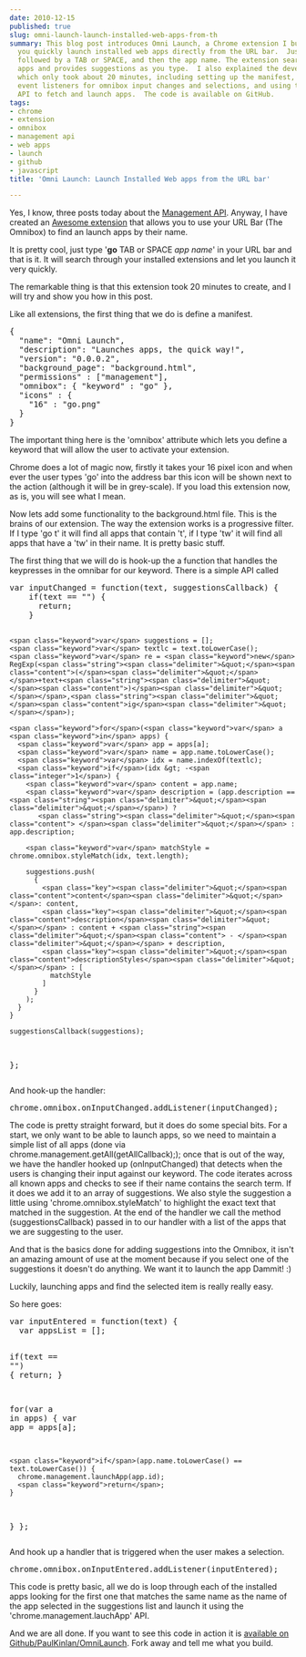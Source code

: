 ```yaml
---
date: 2010-12-15
published: true
slug: omni-launch-launch-installed-web-apps-from-th
summary: This blog post introduces Omni Launch, a Chrome extension I built that lets
  you quickly launch installed web apps directly from the URL bar.  Just type \"go\",
  followed by a TAB or SPACE, and then the app name. The extension searches your installed
  apps and provides suggestions as you type.  I also explained the development process,
  which only took about 20 minutes, including setting up the manifest, hooking up
  event listeners for omnibox input changes and selections, and using the Management
  API to fetch and launch apps.  The code is available on GitHub.
tags:
- chrome
- extension
- omnibox
- management api
- web apps
- launch
- github
- javascript
title: 'Omni Launch: Launch Installed Web apps from the URL bar'

---
```

<p>Yes, I know, three posts today about the <a href="">Management API</a>.  Anyway, I have
created an <a href="https://chrome.google.com/webstore/detail/bjjlkdelfjemfgmkjinpglfcbmchlnac">Awesome extension</a>
that allows you to use your URL Bar (The Omnibox) to find an launch apps by
their name.</p>

<p>It is pretty cool, just type '<strong>go</strong> TAB or SPACE <em>app name</em>' in your URL
bar and that is it.  It will search through your installed extensions and
let you launch it very quickly.</p>

<p>The remarkable thing is that this extension took 20 minutes to create, and I
will try and show you how in this post.</p>

<p>Like all extensions, the first thing that we do is define a manifest.</p>

<div class="CodeRay">
  <div class="code"><pre>{
  <span class="key"><span class="delimiter">&quot;</span><span class="content">name</span><span class="delimiter">&quot;</span></span>: <span class="string"><span class="delimiter">&quot;</span><span class="content">Omni Launch</span><span class="delimiter">&quot;</span></span>,
  <span class="key"><span class="delimiter">&quot;</span><span class="content">description</span><span class="delimiter">&quot;</span></span>: <span class="string"><span class="delimiter">&quot;</span><span class="content">Launches apps, the quick way!</span><span class="delimiter">&quot;</span></span>,
  <span class="key"><span class="delimiter">&quot;</span><span class="content">version</span><span class="delimiter">&quot;</span></span>: <span class="string"><span class="delimiter">&quot;</span><span class="content">0.0.0.2</span><span class="delimiter">&quot;</span></span>,
  <span class="key"><span class="delimiter">&quot;</span><span class="content">background_page</span><span class="delimiter">&quot;</span></span>: <span class="string"><span class="delimiter">&quot;</span><span class="content">background.html</span><span class="delimiter">&quot;</span></span>,
  <span class="key"><span class="delimiter">&quot;</span><span class="content">permissions</span><span class="delimiter">&quot;</span></span> : [<span class="string"><span class="delimiter">&quot;</span><span class="content">management</span><span class="delimiter">&quot;</span></span>],
  <span class="key"><span class="delimiter">&quot;</span><span class="content">omnibox</span><span class="delimiter">&quot;</span></span>: { <span class="key"><span class="delimiter">&quot;</span><span class="content">keyword</span><span class="delimiter">&quot;</span></span> : <span class="string"><span class="delimiter">&quot;</span><span class="content">go</span><span class="delimiter">&quot;</span></span> },
  <span class="key"><span class="delimiter">&quot;</span><span class="content">icons</span><span class="delimiter">&quot;</span></span> : {
    <span class="key"><span class="delimiter">&quot;</span><span class="content">16</span><span class="delimiter">&quot;</span></span> : <span class="string"><span class="delimiter">&quot;</span><span class="content">go.png</span><span class="delimiter">&quot;</span></span>
  }
}</pre></div>
</div>


<p>The important thing here is the 'omnibox' attribute which lets you define a
keyword that will allow the user to activate your extension.</p>

<p>Chrome does a lot of magic now, firstly it takes your 16 pixel icon and when
ever the user types 'go' into the address bar this icon will be shown next
to the action (although it will be in grey-scale).  If you load this
extension now, as is, you will see what I mean.</p>

<p>Now lets add some functionality to the background.html file.  This is the
brains of our extension.  The way the extension works is a  progressive
filter.  If I type 'go t' it will find all apps that contain 't', if I type
'tw' it will find all apps that have a 'tw' in their name.  It is pretty
basic stuff.</p>

<p>The first thing that we will do is hook-up the a function that handles the
keypresses in the omnibar for our keyword.  There is a simple API called</p>

<div class="CodeRay">
  <div class="code"><pre><span class="keyword">var</span> <span class="function">inputChanged</span> = <span class="keyword">function</span>(text, suggestionsCallback) {
    <span class="keyword">if</span>(text == <span class="string"><span class="delimiter">&quot;</span><span class="delimiter">&quot;</span></span>) {
      <span class="keyword">return</span>;
    }

    <span class="keyword">var</span> suggestions = [];
    <span class="keyword">var</span> textlc = text.toLowerCase();
    <span class="keyword">var</span> re = <span class="keyword">new</span> RegExp(<span class="string"><span class="delimiter">&quot;</span><span class="content">(</span><span class="delimiter">&quot;</span></span>+text+<span class="string"><span class="delimiter">&quot;</span><span class="content">)</span><span class="delimiter">&quot;</span></span>,<span class="string"><span class="delimiter">&quot;</span><span class="content">ig</span><span class="delimiter">&quot;</span></span>);

    <span class="keyword">for</span>(<span class="keyword">var</span> a <span class="keyword">in</span> apps) {
      <span class="keyword">var</span> app = apps[a];
      <span class="keyword">var</span> name = app.name.toLowerCase();
      <span class="keyword">var</span> idx = name.indexOf(textlc);
      <span class="keyword">if</span>(idx &gt; -<span class="integer">1</span>) {
        <span class="keyword">var</span> content = app.name;
        <span class="keyword">var</span> description = (app.description == <span class="string"><span class="delimiter">&quot;</span><span class="delimiter">&quot;</span></span>) ? 
           <span class="string"><span class="delimiter">&quot;</span><span class="content"> </span><span class="delimiter">&quot;</span></span> : app.description;

        <span class="keyword">var</span> matchStyle = chrome.omnibox.styleMatch(idx, text.length);

        suggestions.push(
          {
            <span class="key"><span class="delimiter">&quot;</span><span class="content">content</span><span class="delimiter">&quot;</span></span>: content,
            <span class="key"><span class="delimiter">&quot;</span><span class="content">description</span><span class="delimiter">&quot;</span></span> : content + <span class="string"><span class="delimiter">&quot;</span><span class="content"> - </span><span class="delimiter">&quot;</span></span> + description,
            <span class="key"><span class="delimiter">&quot;</span><span class="content">descriptionStyles</span><span class="delimiter">&quot;</span></span> : [
              matchStyle
            ]
          }
        );
      }
    }

    suggestionsCallback(suggestions);
  };</pre></div>
</div>


<p>And hook-up the handler:</p>

<div class="CodeRay">
  <div class="code"><pre>chrome.omnibox.onInputChanged.addListener(inputChanged);</pre></div>
</div>


<p>The code is pretty straight forward, but it does do some special bits.  For
a start, we only want to be able to launch apps, so we need to maintain a
simple list of all  apps (done
via chrome.management.getAll(getAllCallback);); once that is out of the way,
we have the handler hooked up (onInputChanged) that detects when the users
is changing their input against our keyword.  The code iterates across all
known apps and checks to see if their name contains the search term.  If it
does we add it to an array of suggestions.  We also style the suggestion a
little using 'chrome.omnibox.styleMatch' to highlight the exact text that
matched in the suggestion.  At the end of the handler we call the method
(suggestionsCallback) passed in to our handler with a list of the apps that
we are suggesting to the user.</p>

<p>And that is the basics done for adding suggestions into the Omnibox, it
isn't an amazing amount of use at the moment because if you select one of
the suggestions it doesn't do anything.  We want it to launch the app
Dammit! :)</p>

<p>Luckily, launching apps and find the selected item is really really easy.</p>

<p>So here goes:</p>

<div class="CodeRay">
  <div class="code"><pre><span class="keyword">var</span> <span class="function">inputEntered</span> = <span class="keyword">function</span>(text) {
  <span class="keyword">var</span> appsList = [];

  <span class="keyword">if</span>(text == <span class="string"><span class="delimiter">&quot;</span><span class="delimiter">&quot;</span></span>) {
    <span class="keyword">return</span>;
  }

  <span class="keyword">for</span>(<span class="keyword">var</span> a <span class="keyword">in</span> apps) {
    <span class="keyword">var</span> app = apps[a];

    <span class="keyword">if</span>(app.name.toLowerCase() == text.toLowerCase()) {
      chrome.management.launchApp(app.id);
      <span class="keyword">return</span>;
    }
  }
};</pre></div>
</div>


<p>And hook up a handler that is triggered when the user makes a selection.</p>

<div class="CodeRay">
  <div class="code"><pre>chrome.omnibox.onInputEntered.addListener(inputEntered);</pre></div>
</div>


<p>This code is pretty basic, all we do is loop through each of the installed
apps looking for the first one that matches the same name as the name of the
app selected in the suggestions list and launch it using the
'chrome.management.lauchApp' API.</p>

<p>And we are all done.  If you want to see this code in action it is
<a href="https://github.com/PaulKinlan/OmniLaunch">available on Github/PaulKinlan/OmniLaunch</a>.  Fork away and tell me what you
build.</p>

